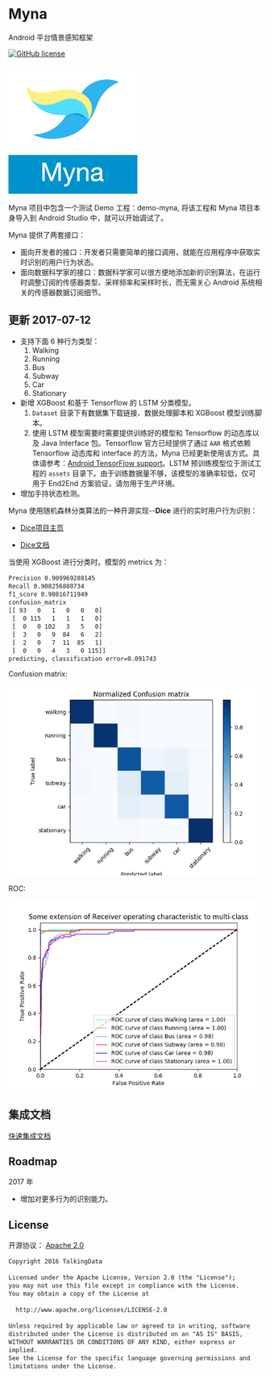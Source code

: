 # Myna

Android 平台情景感知框架

[![GitHub license](http://og41w30k3.bkt.clouddn.com/apache2.svg)](./LICENSE)


![](images/myna.png)


Myna 项目中包含一个测试 Demo 工程：demo-myna, 将该工程和 Myna 项目本身导入到 Android Studio 中，就可以开始调试了。

Myna 提供了两套接口：

- 面向开发者的接口：开发者只需要简单的接口调用，就能在应用程序中获取实时识别的用户行为状态。
- 面向数据科学家的接口：数据科学家可以很方便地添加新的识别算法，在运行时调整订阅的传感器类型、采样频率和采样时长，而无需关心 Android 系统相关的传感器数据订阅细节。

## 更新 2017-07-12

- 支持下面 6 种行为类型：
	1. Walking
	2. Running
	3. Bus
	4. Subway
	5. Car
	6. Stationary
- 新增 XGBoost 和基于 Tensorflow 的 LSTM 分类模型。
  1. `Dataset` 目录下有数据集下载链接、数据处理脚本和 XGBoost 模型训练脚本。
  2. 使用 LSTM 模型需要时需要提供训练好的模型和 Tensorflow 的动态库以及 Java Interface 包。Tensorflow 官方已经提供了通过 `AAR` 格式依赖 Tensorflow 动态库和 interface 的方法，Myna 已经更新使用该方式。具体请参考：[Android TensorFlow support](https://github.com/tensorflow/tensorflow/blob/master/tensorflow/contrib/android/README.md)。LSTM 预训练模型位于测试工程的 `assets` 目录下。由于训练数据量不够，该模型的准确率较低，仅可用于 End2End 方案验证，请勿用于生产环境。
- 增加手持状态检测。

Myna 使用随机森林分类算法的一种开源实现--**Dice** 进行的实时用户行为识别：

- [Dice项目主页](http://www.dice4dm.com/)

- [Dice文档](http://www.dice4dm.com/doc/index.html)

当使用 XGBoost 进行分类时。模型的 metrics 为：

	Precision 0.909969288145
	Recall 0.908256880734
	f1_score 0.90816711949
	confusion_matrix
	[[ 93   0   1   0   0   0]
	 [  0 115   1   1   1   0]
	 [  0   0 102   3   5   0]
	 [  3   0   9  84   6   2]
	 [  2   0   7  11  85   1]
	 [  0   0   4   3   0 115]]
	predicting, classification error=0.091743

Confusion matrix:

![](images/confusionmatrix.png)

ROC:

![](images/roc.png)

## 集成文档

[快速集成文档](/QuickStart.md)

## Roadmap

2017 年

- 增加对更多行为的识别能力。


## License

开源协议： [Apache 2.0](https://www.apache.org/licenses/LICENSE-2.0)

	Copyright 2016 TalkingData

	Licensed under the Apache License, Version 2.0 (the "License");
	you may not use this file except in compliance with the License.
	You may obtain a copy of the License at
	
	  http://www.apache.org/licenses/LICENSE-2.0
	
	Unless required by applicable law or agreed to in writing, software
	distributed under the License is distributed on an "AS IS" BASIS,
	WITHOUT WARRANTIES OR CONDITIONS OF ANY KIND, either express or implied.
	See the License for the specific language governing permissions and
	limitations under the License.

